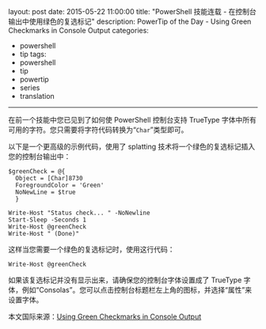 ﻿layout: post
date: 2015-05-22 11:00:00
title: "PowerShell 技能连载 - 在控制台输出中使用绿色的复选标记"
description: PowerTip of the Day - Using Green Checkmarks in Console Output
categories:
- powershell
- tip
tags:
- powershell
- tip
- powertip
- series
- translation
---
在前一个技能中您已见到了如何使 PowerShell 控制台支持 TrueType 字体中所有可用的字符。您只需要将字符代码转换为“`Char`”类型即可。

以下是一个更高级的示例代码，使用了 splatting 技术将一个绿色的复选标记插入您的控制台输出中：

    $greenCheck = @{
      Object = [Char]8730
      ForegroundColor = 'Green'
      NoNewLine = $true
      }
    
    Write-Host "Status check... " -NoNewline
    Start-Sleep -Seconds 1
    Write-Host @greenCheck
    Write-Host " (Done)"
    

这样当您需要一个绿色的复选标记时，使用这行代码：

    Write-Host @greenCheck

如果该复选标记并没有显示出来，请确保您的控制台字体设置成了 TrueType 字体，例如“Consolas”。您可以点击控制台标题栏左上角的图标，并选择“属性”来设置字体。

<!--more-->
本文国际来源：[Using Green Checkmarks in Console Output](http://community.idera.com/powershell/powertips/b/tips/posts/using-green-checkmarks-in-console-output)
